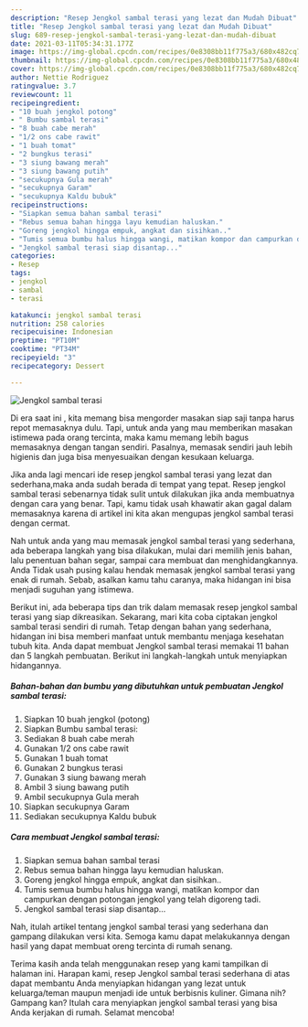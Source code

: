 ```yaml
---
description: "Resep Jengkol sambal terasi yang lezat dan Mudah Dibuat"
title: "Resep Jengkol sambal terasi yang lezat dan Mudah Dibuat"
slug: 689-resep-jengkol-sambal-terasi-yang-lezat-dan-mudah-dibuat
date: 2021-03-11T05:34:31.177Z
image: https://img-global.cpcdn.com/recipes/0e8308bb11f775a3/680x482cq70/jengkol-sambal-terasi-foto-resep-utama.jpg
thumbnail: https://img-global.cpcdn.com/recipes/0e8308bb11f775a3/680x482cq70/jengkol-sambal-terasi-foto-resep-utama.jpg
cover: https://img-global.cpcdn.com/recipes/0e8308bb11f775a3/680x482cq70/jengkol-sambal-terasi-foto-resep-utama.jpg
author: Nettie Rodriguez
ratingvalue: 3.7
reviewcount: 11
recipeingredient:
- "10 buah jengkol potong"
- " Bumbu sambal terasi"
- "8 buah cabe merah"
- "1/2 ons cabe rawit"
- "1 buah tomat"
- "2 bungkus terasi"
- "3 siung bawang merah"
- "3 siung bawang putih"
- "secukupnya Gula merah"
- "secukupnya Garam"
- "secukupnya Kaldu bubuk"
recipeinstructions:
- "Siapkan semua bahan sambal terasi"
- "Rebus semua bahan hingga layu kemudian haluskan."
- "Goreng jengkol hingga empuk, angkat dan sisihkan.."
- "Tumis semua bumbu halus hingga wangi, matikan kompor dan campurkan dengan potongan jengkol yang telah digoreng tadi."
- "Jengkol sambal terasi siap disantap..."
categories:
- Resep
tags:
- jengkol
- sambal
- terasi

katakunci: jengkol sambal terasi 
nutrition: 258 calories
recipecuisine: Indonesian
preptime: "PT10M"
cooktime: "PT34M"
recipeyield: "3"
recipecategory: Dessert

---
```



![Jengkol sambal terasi](https://img-global.cpcdn.com/recipes/0e8308bb11f775a3/680x482cq70/jengkol-sambal-terasi-foto-resep-utama.jpg)

Di era  saat ini , kita memang bisa mengorder masakan siap saji tanpa harus repot memasaknya dulu. Tapi, untuk anda yang mau memberikan masakan istimewa pada orang tercinta, maka kamu memang lebih bagus memasaknya dengan tangan sendiri. Pasalnya, memasak sendiri jauh lebih higienis dan juga bisa menyesuaikan dengan kesukaan keluarga.

Jika anda lagi mencari ide resep jengkol sambal terasi yang lezat dan sederhana,maka anda sudah berada di tempat yang tepat. Resep jengkol sambal terasi  sebenarnya tidak sulit untuk dilakukan jika anda membuatnya dengan cara yang benar. Tapi, kamu tidak usah khawatir akan gagal dalam memasaknya 
karena di artikel ini kita akan mengupas jengkol sambal terasi dengan cermat.  



Nah untuk anda yang mau memasak jengkol sambal terasi yang sederhana, ada beberapa langkah yang bisa dilakukan, mulai dari memilih jenis bahan, lalu penentuan bahan segar, sampai cara membuat dan menghidangkannya. Anda Tidak usah pusing kalau hendak memasak jengkol sambal terasi yang enak di rumah. Sebab, asalkan kamu  tahu caranya, maka hidangan ini bisa menjadi suguhan yang istimewa.

Berikut ini, ada beberapa tips dan trik dalam memasak resep jengkol sambal terasi yang siap dikreasikan. Sekarang, mari kita coba ciptakan jengkol sambal terasi sendiri di rumah. Tetap dengan bahan yang sederhana, hidangan ini bisa memberi manfaat untuk membantu menjaga kesehatan tubuh kita. Anda dapat membuat Jengkol sambal terasi memakai 11 bahan dan 5 langkah pembuatan. Berikut ini langkah-langkah untuk menyiapkan hidangannya.

<!--inarticleads1-->

##### Bahan-bahan dan bumbu yang dibutuhkan untuk pembuatan Jengkol sambal terasi:

1. Siapkan 10 buah jengkol (potong)
1. Siapkan  Bumbu sambal terasi:
1. Sediakan 8 buah cabe merah
1. Gunakan 1/2 ons cabe rawit
1. Gunakan 1 buah tomat
1. Gunakan 2 bungkus terasi
1. Gunakan 3 siung bawang merah
1. Ambil 3 siung bawang putih
1. Ambil secukupnya Gula merah
1. Siapkan secukupnya Garam
1. Sediakan secukupnya Kaldu bubuk




<!--inarticleads2-->

##### Cara membuat Jengkol sambal terasi:

1. Siapkan semua bahan sambal terasi
1. Rebus semua bahan hingga layu kemudian haluskan.
1. Goreng jengkol hingga empuk, angkat dan sisihkan..
1. Tumis semua bumbu halus hingga wangi, matikan kompor dan campurkan dengan potongan jengkol yang telah digoreng tadi.
1. Jengkol sambal terasi siap disantap...




Nah, itulah artikel tentang  jengkol sambal terasi  yang sederhana dan gampang dilakukan versi kita. Semoga kamu dapat melakukannya dengan hasil yang dapat membuat oreng tercinta di rumah senang. 

Terima kasih anda telah menggunakan resep yang kami tampilkan di halaman ini. Harapan kami, resep  Jengkol sambal terasi sederhana di atas dapat membantu Anda menyiapkan hidangan yang lezat untuk keluarga/teman maupun menjadi ide untuk berbisnis kuliner. Gimana nih? Gampang kan? Itulah cara menyiapkan jengkol sambal terasi yang bisa Anda kerjakan di rumah. Selamat mencoba!

